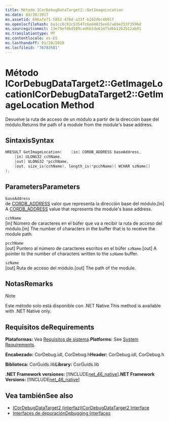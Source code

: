 ```yaml
---
title: Método ICorDebugDataTarget2::GetImageLocation
ms.date: 03/30/2017
ms.assetid: 696afe71-5852-478d-a33f-b2d2dbc4b91f
ms.openlocfilehash: ba1cc8c91c53547c6ed4025ee67a69e253f3596d
ms.sourcegitcommit: 13e79efdbd589cad6b1de634f5d6b1262b12ab01
ms.translationtype: MT
ms.contentlocale: es-ES
ms.lasthandoff: 01/28/2020
ms.locfileid: "76783581"
---
```

# <a name="icordebugdatatarget2getimagelocation-method"></a><span data-ttu-id="48840-102">Método ICorDebugDataTarget2::GetImageLocation</span><span class="sxs-lookup"><span data-stu-id="48840-102">ICorDebugDataTarget2::GetImageLocation Method</span></span>
<span data-ttu-id="48840-103">Devuelve la ruta de acceso de un módulo a partir de la dirección base del módulo.</span><span class="sxs-lookup"><span data-stu-id="48840-103">Returns the path of a module from the module's base address.</span></span>  
  
## <a name="syntax"></a><span data-ttu-id="48840-104">Sintaxis</span><span class="sxs-lookup"><span data-stu-id="48840-104">Syntax</span></span>  
  
```cpp  
HRESULT GetImageLocation(    [in] CORDB_ADDRESS baseAddress,  
    [in] ULONG32 cchName,  
    [out] ULONG32 *pcchName,  
    [out, size_is(cchName), length_is(*pcchName)] WCHAR szName[]  
);  
```  
  
## <a name="parameters"></a><span data-ttu-id="48840-105">Parameters</span><span class="sxs-lookup"><span data-stu-id="48840-105">Parameters</span></span>  
 `baseAddress`  
 <span data-ttu-id="48840-106">de [CORDB_ADDRESS](../../../../docs/framework/unmanaged-api/common-data-types-unmanaged-api-reference.md) valor que representa la dirección base del módulo.</span><span class="sxs-lookup"><span data-stu-id="48840-106">[in] A [CORDB_ADDRESS](../../../../docs/framework/unmanaged-api/common-data-types-unmanaged-api-reference.md) value that represents the module's base address.</span></span>  
  
 `cchName`  
 <span data-ttu-id="48840-107">[in] Número de caracteres en el búfer que va a recibir la ruta de acceso del módulo.</span><span class="sxs-lookup"><span data-stu-id="48840-107">[in] The number of characters in the buffer that is to receive the module path.</span></span>  
  
 `pcchName`  
 <span data-ttu-id="48840-108">[out] Puntero al número de caracteres escritos en el búfer `szName`.</span><span class="sxs-lookup"><span data-stu-id="48840-108">[out] A pointer to the number of characters written to the `szName` buffer.</span></span>  
  
 `szName`  
 <span data-ttu-id="48840-109">[out] Ruta de acceso del módulo.</span><span class="sxs-lookup"><span data-stu-id="48840-109">[out] The path of the module.</span></span>  
  
## <a name="remarks"></a><span data-ttu-id="48840-110">Notas</span><span class="sxs-lookup"><span data-stu-id="48840-110">Remarks</span></span>  
  
> [!NOTE]
> <span data-ttu-id="48840-111">Este método solo está disponible con .NET Native.</span><span class="sxs-lookup"><span data-stu-id="48840-111">This method is available with .NET Native only.</span></span>  
  
## <a name="requirements"></a><span data-ttu-id="48840-112">Requisitos de</span><span class="sxs-lookup"><span data-stu-id="48840-112">Requirements</span></span>  
 <span data-ttu-id="48840-113">**Plataformas:** Vea [Requisitos de sistema](../../../../docs/framework/get-started/system-requirements.md).</span><span class="sxs-lookup"><span data-stu-id="48840-113">**Platforms:** See [System Requirements](../../../../docs/framework/get-started/system-requirements.md).</span></span>  
  
 <span data-ttu-id="48840-114">**Encabezado:** CorDebug.idl, CorDebug.h</span><span class="sxs-lookup"><span data-stu-id="48840-114">**Header:** CorDebug.idl, CorDebug.h</span></span>  
  
 <span data-ttu-id="48840-115">**Biblioteca:** CorGuids.lib</span><span class="sxs-lookup"><span data-stu-id="48840-115">**Library:** CorGuids.lib</span></span>  
  
 <span data-ttu-id="48840-116">**.NET Framework versiones:** [!INCLUDE[net_46_native](../../../../includes/net-46-native-md.md)]</span><span class="sxs-lookup"><span data-stu-id="48840-116">**.NET Framework Versions:** [!INCLUDE[net_46_native](../../../../includes/net-46-native-md.md)]</span></span>  
  
## <a name="see-also"></a><span data-ttu-id="48840-117">Vea también</span><span class="sxs-lookup"><span data-stu-id="48840-117">See also</span></span>

- [<span data-ttu-id="48840-118">ICorDebugDataTarget2 (interfaz)</span><span class="sxs-lookup"><span data-stu-id="48840-118">ICorDebugDataTarget2 Interface</span></span>](icordebugdatatarget2-interface.md)
- [<span data-ttu-id="48840-119">Interfaces de depuración</span><span class="sxs-lookup"><span data-stu-id="48840-119">Debugging Interfaces</span></span>](debugging-interfaces.md)
